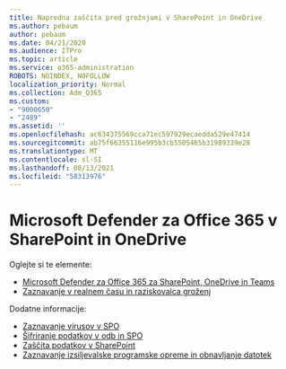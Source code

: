 ```yaml
---
title: Napredna zaščita pred grožnjami v SharePoint in OneDrive
ms.author: pebaum
author: pebaum
ms.date: 04/21/2020
ms.audience: ITPro
ms.topic: article
ms.service: o365-administration
ROBOTS: NOINDEX, NOFOLLOW
localization_priority: Normal
ms.collection: Adm_O365
ms.custom:
- "9000650"
- "2489"
ms.assetid: ''
ms.openlocfilehash: ac634375569cca71ec597929ecaedda529e47414
ms.sourcegitcommit: ab75f66355116e995b3cb5505465b31989339e28
ms.translationtype: MT
ms.contentlocale: sl-SI
ms.lasthandoff: 08/13/2021
ms.locfileid: "58313976"
---
```

# <a name="microsoft-defender-for-office-365-in-sharepoint-and-onedrive"></a>Microsoft Defender za Office 365 v SharePoint in OneDrive

Oglejte si te elemente:
- [Microsoft Defender za Office 365 za SharePoint, OneDrive in Teams](https://docs.microsoft.com/microsoft-365/security/office-365-security/atp-for-spo-odb-and-teams)
- [Zaznavanje v realnem času in raziskovalca groženj](https://docs.microsoft.com/microsoft-365/security/office-365-security/threat-explorer-views)


Dodatne informacije:

- [Zaznavanje virusov v SPO](https://docs.microsoft.com/microsoft-365/security/office-365-security/virus-detection-in-spo)</br>
- [Šifriranje podatkov v odb in SPO](https://docs.microsoft.com/microsoft-365/compliance/data-encryption-in-odb-and-spo)</br>
- [Zaščita podatkov v SharePoint](https://docs.microsoft.com/sharepoint/safeguarding-your-data)</br>
- [Zaznavanje izsiljevalske programske opreme in obnavljanje datotek](https://support.office.com/article/Ransomware-detection-and-recovering-your-files-0d90ec50-6bfd-40f4-acc7-b8c12c73637f)